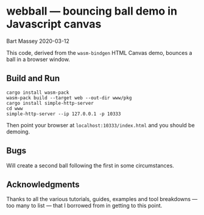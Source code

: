 # webball — bouncing ball demo in Javascript canvas
Bart Massey 2020-03-12

This code, derived from the `wasm-bindgen` HTML Canvas demo,
bounces a ball in a browser window.

## Build and Run

    cargo install wasm-pack
    wasm-pack build --target web --out-dir www/pkg
    cargo install simple-http-server
    cd www
    simple-http-server --ip 127.0.0.1 -p 10333

Then point your browser at `localhost:10333/index.html` and
you should be demoing.
    
## Bugs
    
Will create a second ball following the first in some
circumstances.

## Acknowledgments

Thanks to all the various tutorials, guides, examples and
tool breakdowns — too many to list — that I borrowed from in
getting to this point.
